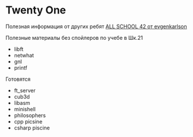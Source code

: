 # Twenty One
Полезная информация от других ребят
[ALL SCHOOL 42 от evgenkarlson](https://github.com/evgenkarlson/ALL_SCHOOL_42)

Полезные материалы без спойлеров по учебе в Шк.21 
- libft
- netwhat
- gnl
- printf

Готовятся
- ft_server
- cub3d
- libasm
- minishell
- philosophers
- cpp picsine
- csharp piscine
